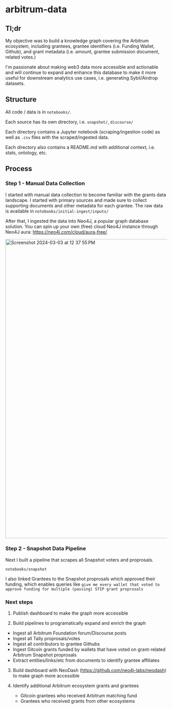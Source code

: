 # arbitrum-data

## Tl;dr 

My objective was to build a knowledge graph covering the Arbitrum ecosystem, including grantees, grantee identifiers (i.e. Funding Wallet, Github), and grant metadata (i.e. amount, grantee submission document, related votes.)

I'm passionate about making web3 data more accessible and actionable and will continue to expand
and enhance this database to make it more useful for downstream analytics use cases, i.e. generating Sybil/Airdrop datasets.


## Structure

All code / data is in `notebooks/`.

Each source has its own directory, i.e. `snapshot/`, `discourse/`

Each directory contains a Jupyter notebook (scraping/ingestion code) as well as `.csv` files with the scraped/ingested data.

Each directory also contains a README.md with additional context, i.e. stats, ontology, etc.


## Process

### Step 1 - Manual Data Collection

I started with manual data collection to become familiar with the grants data landscape.
I started with primary sources and made sure to collect supporting documents and other metadata for each grantee.
The raw data is available in `notebooks/initial-ingest/inputs/`

After that, I ingested the data into Neo4J, a popular graph database solution.
You can spin up your own (free) cloud Neo4J instance through Neo4J aura: https://neo4j.com/cloud/aura-free/

<img width="932" alt="Screenshot 2024-03-03 at 12 37 55 PM" src="https://github.com/jchanolm/arbitrum-data/assets/160365885/c90054de-498b-4094-aaa3-7cdd4333d8c2">


### Step 2 - Snapshot Data Pipeline

Next I built a pipeline that scrapes all Snapshot voters and proprosals. 

`notebooks/snapshot`

I also linked Grantees to the Snapshot proprosals which approved their funding, which enables queries like
`give me every wallet that voted to approve funding for multiple (passing) STIP grant proprosals`


### Next steps

1. Publish dashboard to make the graph more accessible
   
2. Build pipelines to programatically expand and enrich the graph
- Ingest all Arbitrum Foundation forum/Discourse posts
- Ingest all Tally proprosals/votes
- Ingest all contributors to grantee Githubs
- Ingest Gitcoin grants funded by wallets that have voted on grant-related Arbitrum Snapshot proprosals
- Extract entities/links/etc from documents to identify grantee affiliates

3. Build dashboard with NeoDash (https://github.com/neo4j-labs/neodash) to make graph more accessible

4. Identify additional Arbitrum ecosystem grants and grantees
   - Gitcoin grantees who received Arbitrum matching fund
   - Grantees who received grants from other ecosystems
